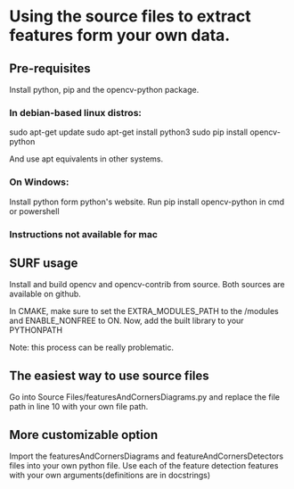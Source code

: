 # Using the source files to extract features form your own data.

## Pre-requisites

Install python, pip and the opencv-python package.

### In debian-based linux distros:

sudo apt-get update
sudo apt-get install python3
sudo pip install opencv-python

And use apt equivalents in other systems.

### On Windows:

Install python form python's website.
Run pip install opencv-python in cmd or powershell

### Instructions not available for mac

## SURF usage

Install and build opencv and opencv-contrib from source.
Both sources are available on github.

In CMAKE, make sure to set the EXTRA_MODULES_PATH to the <path to opencv-contrib>/modules and ENABLE_NONFREE to ON.
Now, add the built library to your PYTHONPATH

Note: this process can be really problematic.

## The easiest way to use source files

Go into Source Files/featuresAndCornersDiagrams.py and replace the file path in line 10 with your own file path.

## More customizable option

Import the featuresAndCornersDiagrams and featureAndCornersDetectors files into your own python file.
Use each of the feature detection features with your own arguments(definitions are in docstrings)
